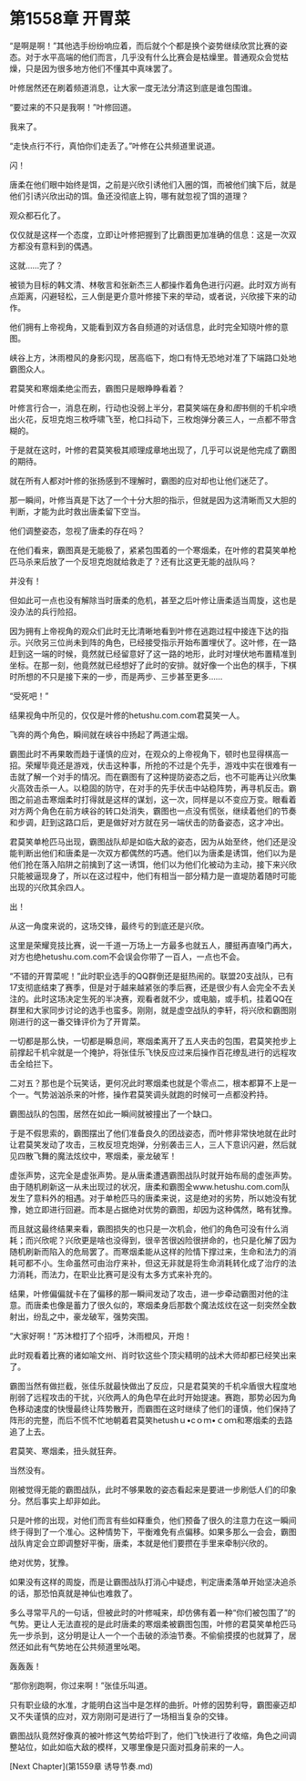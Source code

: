 # 第1558章 开胃菜

“是啊是啊！”其他选手纷纷响应着，而后就个个都是换个姿势继续欣赏比赛的姿态。对于水平高端的他们而言，几乎没有什么比赛会是枯燥里。普通观众会觉枯燥，只是因为很多地方他们不懂其中真味罢了。

叶修居然还在刷着频道消息，让大家一度无法分清这到底是谁包围谁。

“要过来的不只是我啊！”叶修回道。

我来了。

“走快点行不行，真怕你们走丢了。”叶修在公共频道里说道。

闪！

唐柔在他们眼中始终是饵，之前是兴欣引诱他们入圈的饵，而被他们擒下后，就是他们引诱兴欣出动的饵。鱼还没彻底上钩，哪有就忽视了饵的道理？

观众都石化了。

仅仅就是这样一个态度，立即让叶修把握到了比霸图更加准确的信息：这是一次双方都没有意料到的偶遇。

这就……完了？

被锁为目标的韩文清、林敬言和张新杰三人都操作着角色进行闪避。此时双方尚有点距离，闪避轻松，三人倒是更介意叶修接下来的举动，或者说，兴欣接下来的动作。

他们拥有上帝视角，又能看到双方各自频道的对话信息，此时完全知晓叶修的意图。

峡谷上方，沐雨橙风的身影闪现，居高临下，炮口有恃无恐地对准了下端路口处地霸图众人。

君莫笑和寒烟柔绝尘而去，霸图只是眼睁睁看着？

叶修言行合一，消息在刷，行动也没弱上半分，君莫笑端在身和*图*书侧的千机伞喷出火花，反坦克炮三枚呼啸飞至，枪口抖动下，三枚炮弹分袭三人，一点都不带含糊的。

于是就在这时，叶修的君莫笑极其顺理成章地出现了，几乎可以说是他完成了霸图的期待。

就在所有人都对叶修的张扬感到不理解时，霸图的应对却也让他们迷茫了。

那一瞬间，叶修当真是下达了一个十分大胆的指示，但就是因为这清晰而又大胆的判断，才能为此时救出唐柔留下空当。

他们调整姿态，忽视了唐柔的存在吗？

在他们看来，霸图真是无能极了，紧紧包围着的一个寒烟柔，在叶修的君莫笑单枪匹马杀来后放了一个反坦克炮就给救走了？还有比这更无能的战队吗？

并没有！

但如此可一点也没有解除当时唐柔的危机，甚至之后叶修让唐柔适当周旋，这也是没办法的兵行险招。

因为拥有上帝视角的观众们此时无比清晰地看到叶修在逃跑过程中接连下达的指示。兴欣另三位尚未到阵的角色，已经接受指示开始布置埋伏了。这叶修，在一路赶到这一端的时候，竟然就已经留意好了这一路的地形，此时对埋伏地布置精准到坐标。在那一刻，他竟然就已经想好了此时的安排。就好像一个出色的棋手，下棋时所想的不只是接下来的一步，而是两步、三步甚至更多……

“受死吧！”

结果视角中所见的，仅仅是叶修的hetushu.com.com君莫笑一人。

飞奔的两个角色，瞬间就在峡谷中扬起了两道尘烟。

霸图此时不再果敢而趋于谨慎的应对，在观众的上帝视角下，顿时也显得棋高一招。荣耀毕竟还是游戏，伏击这种事，所抢的不过是个先手，游戏中实在很难有一击就了解一个对手的情况。而在霸图有了这种提防姿态之后，也不可能再让兴欣集火高效击杀一人。以稳固的防守，在对手的先手伏击中站稳阵势，再寻机反击。霸图之前追击寒烟柔时打得就是这样的谋划，这一次，同样是以不变应万变。眼看着对方两个角色在前方峡谷的转口处消失，霸图也一点没有慌张，继续着他们的节奏和步调，赶到这路口后，更是做好对方就在另一端伏击的防备姿态，这才冲出。

君莫笑单枪匹马出现，霸图战队却是如临大敌的姿态，因为从始至终，他们还是没能判断出他们和唐柔是一次双方都偶然的巧遇。他们以为唐柔是诱饵，他们以为是他们抢在落入陷阱之前擒到了这一诱饵，他们以为他们化被动为主动，接下来兴欣只能被逼现身了，所以在这过程中，他们有相当一部分精力是一直堤防着随时可能出现的兴欣其余四人。

出！

从这一角度来说的，这场交锋，最终亏的到底还是兴欣。

这里是荣耀竞技比赛，说一千道一万场上一方最多也就五人，腰挺再直嗓门再大，对方也绝hetushu.com.com不会误会你带了一百人，一点也不会。

“不错的开胃菜呢！”此时职业选手的QQ群倒还是挺热闹的。联盟20支战队，已有17支彻底结束了赛季，但是对于越来越紧张的季后赛，还是很少有人会完全不去关注的。此时这场决定生死的半决赛，观看者就不少，或电脑，或手机，挂着QQ在群里和大家同步讨论的选手也蛮多。刚刚，就是虚空战队的李轩，将兴欣和霸图刚刚进行的这一番交锋评价为了开胃菜。

一切都是那么快，一切都是瞬息间，寒烟柔离开了五人夹击的包围，君莫笑抢步上前撑起千机伞就是一个掩护，将张佳乐飞快反应过来后操作百花缭乱进行的远程攻击全给拦下。

二对五？那也是个玩笑话，更何况此时寒烟柔也就是个零点二，根本都算不上是一个一。气势汹汹杀来的叶修，操作君莫笑调头就跑的时候可一点都没矜持。

霸图战队的包围，居然在如此一瞬间就被撞出了一个缺口。

于是不假思索的，霸图摆出了他们准备良久的团战姿态，而叶修非常快地就在此时让君莫笑发动了攻击，三枚反坦克炮弹，分别袭击三人，三人下意识闪避，然后就见四散飞舞的魔法炫纹中，寒烟柔，豪龙破军！

虚张声势，这完全是虚张声势。是从唐柔遭遇霸图战队时就开始布局的虚张声势。由于随机刷新这一从未出现过的状况，唐柔和霸图全www.hetushu.com.com队发生了意料外的相遇。对于单枪匹马的唐柔来说，这是绝对的劣势，所以她没有犹豫，她立即进行回避。而本是占据绝对优势的霸图，却因为这种偶然，略有犹豫。

而且就这最终结果来看，霸图损失的也只是一次机会，他们的角色可没有什么消耗；而兴欣呢？兴欣更是啥也没得到，很辛苦很凶险很拼命的，也只是化解了因为随机刷新而陷入的危局罢了。而寒烟柔能从这样的险情下撑过来，生命和法力的消耗可都不小。生命虽然可由治疗来补，但这无非就是将生命消耗转化成了治疗的法力消耗，而法力，在职业比赛可是没有太多方式来补充的。

结果，叶修偏偏就卡在了偏移的那一瞬间发动了攻击，进一步牵动霸图对他的注意。而唐柔也像是蓄力了很久似的，寒烟柔身后那数个魔法炫纹在这一刻突然全数射出，纷乱之中，豪龙破军，强势突围。

“大家好啊！”苏沐橙打了个招呼，沐雨橙风，开炮！

此时观看着比赛的诸如喻文州、肖时钦这些个顶尖精明的战术大师却都已经笑出来了。

霸图当然有做拦截，张佳乐就最快做出了反应，只是君莫笑的千机伞盾很大程度地削弱了远程攻击的干扰，兴欣两人的角色早在此时开始提速。赛跑，那势必因为角色移动速度的快慢最终让阵势散开，而霸图在这时继续了他们的谨慎，他们保持了阵形的完整，而后不慌不忙地朝着君莫笑hetushｕ•cｏｍ•ｃoｍ和寒烟柔的去路追了上去。

君莫笑、寒烟柔，扭头就狂奔。

当然没有。

刚被觉得无能的霸图战队，此时不够果敢的姿态看起来是要进一步刷低人们的印象分。然后事实上却非如此。

只是叶修的出现，对他们而言有些如释重负，他们预备了很久的注意力在这一瞬间终于得到了一个准心。这种情势下，平衡难免有点偏移。如果多那么一会会，霸图战队肯定会立即调整好平衡，唐柔，本就是他们要攒在手里来牵制兴欣的。

绝对优势，犹豫。

如果没有这样的周旋，而是让霸图战队打消心中疑虑，判定唐柔落单开始坚决追杀的话，那恐怕真就是神仙也难救了。

多么寻常平凡的一句话，但被此时的叶修喊来，却仿佛有着一种“你们被包围了”的气势。更让人无法直视的是此时唐柔的寒烟柔被霸图包围，叶修的君莫笑单枪匹马先一步杀到，这分明是让人一个一个击破的添油节奏。不偷偷摸摸的也就算了，居然还如此有气势地在公共频道里吆喝。

轰轰轰！

“那你别跑啊，你过来啊！”张佳乐叫道。

只有职业级的水准，才能明白这当中是怎样的曲折。叶修的因势利导，霸图豪迈却又不失谨慎的应对，双方刚刚可是进行了一场相当复杂的交锋。

霸图战队竟然好像真的被叶修这气势给吓到了，他们飞快进行了收缩，角色之间调整站位，如此如临大敌的模样，又哪里像是只面对孤身前来的一人。



[Next Chapter](第1559章 诱导节奏.md)